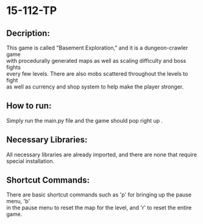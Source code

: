 # 15-112-TP

## Decription: 
This game is called "Basement Exploration," and it is a dungeon-crawler game \
with procedurally generated maps as well as scaling difficulty and boss fights \
every few levels. There are also mobs scattered throughout the levels to fight \
as well as currency and shop system to help make the player stronger.

## How to run:
Simply run the main.py file and the game should pop right up .

## Necessary Libraries:
All necessary libraries are already imported, and there are none that require \
special installation.

## Shortcut Commands:
There are basic shortcut commands such as 'p' for bringing up the pause menu, 'b' \
in the pause menu to reset the map for the level, and 'r' to reset the entire game.
